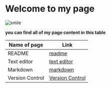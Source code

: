 # Welcome to my page 

![smile](https://cdnimgen.royanews.tv/imageserv/Size728Q40/news/20190320/17031_1553076209.JPG)


**you can find all of my page content in this table**

Name of page | Link
------------ | ----
README    | [readme](https://balqeesqasem.github.io/learning-journal/)
Text editor | [text editor](https://balqeesqasem.github.io/learning-journal/Summrization)
Markdown  | [markdown](https://balqeesqasem.github.io/learning-journal/learning-Markdown)
Version Control | [Version Control](read1)